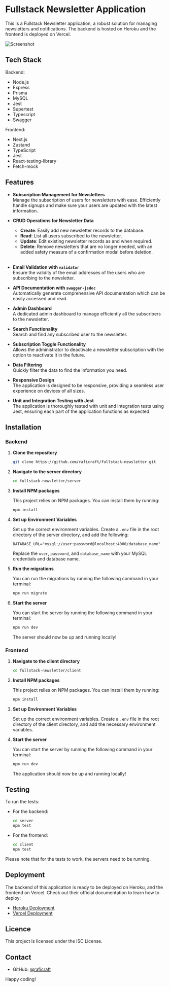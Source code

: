 # Fullstack Newsletter Application

This is a Fullstack Newsletter application, a robust solution for managing newsletters and notifications. The backend is hosted on Heroku and the frontend is deployed on Vercel.

![Screenshot](https://fullstack-newsletter-q1l5.vercel.app/screenshot.png)

## Tech Stack

Backend:

- Node.js
- Express
- Prisma
- MySQL
- Jest
- Supertest
- Typescript
- Swagger

Frontend:

- Next.js
- Zustand
- TypeScript
- Jest
- React-testing-library
- Fetch-mock

## Features

- **Subscription Management for Newsletters**<br>
  Manage the subscription of users for newsletters with ease. Efficiently handle signups and make sure your users are updated with the latest information.

- **CRUD Operations for Newsletter Data**<br>
  - **Create**: Easily add new newsletter records to the database.
  - **Read**: List all users subscribed to the newsletter.
  - **Update**: Edit existing newsletter records as and when required.
  - **Delete**: Remove newsletters that are no longer needed, with an added safety measure of a confirmation modal before deletion.<br><br>
- **Email Validation with `validator`**<br>
  Ensure the validity of the email addresses of the users who are subscribing to the newsletter.

- **API Documentation with `swagger-jsdoc`**<br>
  Automatically generate comprehensive API documentation which can be easily accessed and read.

- **Admin Dashboard**<br>
  A dedicated admin dashboard to manage efficiently all the subscribers to the newsletter.

- **Search Functionality**<br>
  Search and find any subscribed user to the newsletter.

- **Subscription Toggle Functionality**<br>
  Allows the administrator to deactivate a newsletter subscription with the option to reactivate it in the future.

- **Data Filtering**<br>
  Quickly filter the data to find the information you need.

- **Responsive Design**<br>
  The application is designed to be responsive, providing a seamless user experience on devices of all sizes.

- **Unit and Integration Testing with Jest**<br>
  The application is thoroughly tested with unit and integration tests using Jest, ensuring each part of the application functions as expected.

## Installation

### Backend

1. **Clone the repository**

   ```sh
   git clone https://github.com/raficraft/fullstack-newsletter.git
   ```

2. **Navigate to the server directory**

   ```sh
   cd fullstack-newsletter/server
   ```

3. **Install NPM packages**

   This project relies on NPM packages. You can install them by running:

   ```sh
   npm install
   ```

4. **Set up Environment Variables**

   Set up the correct environment variables. Create a `.env` file in the root directory of the server directory, and add the following:

   ```env
   DATABASE_URL="mysql://user:password@localhost:4000/database_name"
   ```

   Replace the `user`, `password`, and `database_name` with your MySQL credentials and database name.

5. **Run the migrations**

   You can run the migrations by running the following command in your terminal:

   ```sh
   npm run migrate
   ```

6. **Start the server**

   You can start the server by running the following command in your terminal:

   ```sh
   npm run dev
   ```

   The server should now be up and running locally!

### Frontend

1. **Navigate to the client directory**

   ```sh
   cd fullstack-newsletter/client
   ```

2. **Install NPM packages**

   This project relies on NPM packages. You can install them by running:

   ```sh
   npm install
   ```

3. **Set up Environment Variables**

   Set up the correct environment variables. Create a `.env` file in the root directory of the client directory, and add the necessary environment variables.

4. **Start the server**

   You can start the server by running the following command in your terminal:

   ```sh
   npm run dev
   ```

   The application should now be up and running locally!

## Testing

To run the tests:

- For the backend:

  ```sh
  cd server
  npm test
  ```

- For the frontend:

  ```sh
  cd client
  npm test
  ```

Please note that for the tests to work, the servers need to be running.

## Deployment

The backend of this application is ready to be deployed on Heroku, and the frontend on Vercel. Check out their official documentation to learn how to deploy:

- [Heroku Deployment](https://devcenter.heroku.com/categories/deployment)
- [Vercel Deployment](https://vercel.com/docs/concepts/deployments)

## Licence

This project is licensed under the ISC License.

## Contact

- GitHub: [@raficraft](https://github.com/raficraft)

Happy coding!
